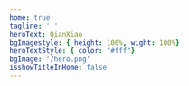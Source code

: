 ```yaml
---
home: true
tagline: ' '
heroText: QianXiao
bgImagestyle: { height: 100%, wight: 100%}
heroTextStyle: { color: "#fff"}
bgImage: '/hero.png'
isshowTitleInHome: false
---
```

<!-- ![](./bgimg.png) -->
<TypeWriter />


